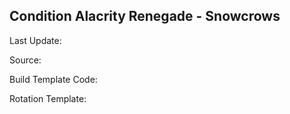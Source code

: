 ## Condition Alacrity Renegade - Snowcrows
Last Update: 

Source:

Build Template Code: ` `

Rotation Template: ` `